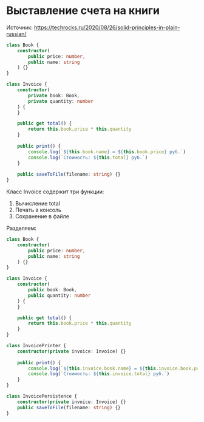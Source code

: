 Выставление счета на книги
==========================

Источник:
https://techrocks.ru/2020/08/26/solid-principles-in-plain-russian/

```typescript title='Код нарушил принцип единственной ответственности'
class Book {
	constructor(
		public price: number,
        public name: string
    ) {}
}

class Invoice {
	constructor(
		private book: Book,
		private quantity: number
	) {
	}

	public get total() {
        return this.book.price * this.quantity
	}
	
	public print() {
		console.log(`${this.book.name} = ${this.book.price} руб.`)
        console.log(`Стоимость: ${this.total} руб.`)
    }
    
    public saveToFile(filename: string) {}
}
```

Класс Invoice cодержит три функции:
1. Вычисление total
2. Печать в консоль
3. Сохранение в файле

Разделяем:

```typescript title='Исправленный код'
class Book {
	constructor(
		public price: number,
		public name: string
	) {}
}

class Invoice {
	constructor(
		public book: Book,
		public quantity: number
	) {
	}

	public get total() {
		return this.book.price * this.quantity
	}
}

class InvoicePrinter {
	constructor(private invoice: Invoice) {}
    
    public print() {
		console.log(`${this.invoice.book.name} = ${this.invoice.book.price} руб.`)
		console.log(`Стоимость: ${this.invoice.total} руб.`)
    }
}

class InvoicePersistence {
	constructor(private invoice: Invoice) {}
	public saveToFile(filename: string) {}
}
```
